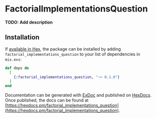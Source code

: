 # FactorialImplementationsQuestion

**TODO: Add description**

## Installation

If [available in Hex](https://hex.pm/docs/publish), the package can be installed
by adding `factorial_implementations_question` to your list of dependencies in `mix.exs`:

```elixir
def deps do
  [
    {:factorial_implementations_question, "~> 0.1.0"}
  ]
end
```

Documentation can be generated with [ExDoc](https://github.com/elixir-lang/ex_doc)
and published on [HexDocs](https://hexdocs.pm). Once published, the docs can
be found at [https://hexdocs.pm/factorial_implementations_question](https://hexdocs.pm/factorial_implementations_question).

